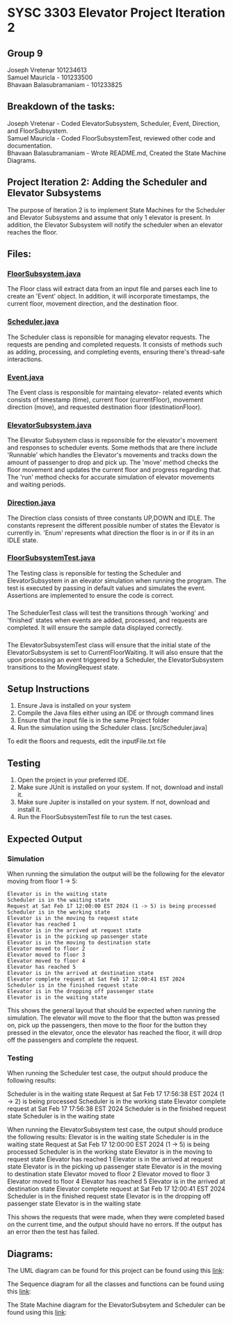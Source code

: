 # SYSC 3303 Elevator Project Iteration 2
## Group 9
Joseph Vretenar 101234613<br>
Samuel Mauricla - 101233500<br>
Bhavaan Balasubramaniam - 101233825

## Breakdown of the tasks:

Joseph Vretenar - Coded ElevatorSubsystem, Scheduler, Event, Direction, and FloorSubsystem.<br>
Samuel Mauricla - Coded FloorSubsystemTest, reviewed other code and documentation.<br>
Bhavaan Balasubramaniam - Wrote README.md, Created the State Machine Diagrams.<br>

## Project Iteration 2: Adding the Scheduler and Elevator Subsystems
The purpose of Iteration 2 is to implement State Machines for the Scheduler and Elevator Subsystems and assume that only 1 elevator is present. In addition, the Elevator Subsystem will notify the scheduler when an elevator reaches the floor.

## Files:
### [FloorSubsystem.java](src/FloorSubsystem.java)
The Floor class will extract data from an input file and parses each line to create an 'Event' object.
In addition, it will incorporate timestamps, the current floor, movement direction, and the destination floor. 

### [Scheduler.java](src/Scheduler.java)
The Scheduler class is reponsible for managing elevator requests. 
The requests are pending and completed requests. 
It consists of methods such as adding, processing, and completing events, ensuring there's thread-safe interactions.

### [Event.java](src/Event.java)
The Event class is responsible for maintaing elevator- related events which consists of timestamp (time), current floor (currentFloor), movement direction (move), and requested destination floor (destinationFloor).

### [ElevatorSubsystem.java](src/ElevatorSubsystem.java)
The Elevator Subsystem class is repsonsible for the elevator's movement and responses to scheduler events. 
Some methods that are there include 'Runnable' which handles the Elevator's movements and tracks down the amount of passenger to drop and pick up. The 'move' method checks the floor movement and updates the current floor and progress regarding that. 
The 'run' method checks for accurate simulation of elevator movements and waiting periods.

### [Direction.java](src/Direction.java)
The Direction class consists of three constants UP,DOWN and IDLE.
The constants represent the different possible number of states the Elevator is currently in.
'Enum' represents what direction the floor is in or if its in an IDLE state.

### [FloorSubsystemTest.java](src/FloorSubsystemTest.java)
The Testing class is reponsible for testing the Scheduler and ElevatorSubsystem in an elevator simulation when running the program.
The test is executed by passing in default values and simulates the event.
Assertions are implemented to ensure the code is correct. 

### 
The SchedulerTest class will test the transitions through 'working' and 'finished' states when events are added, processed, and requests are completed.
It will ensure the sample data displayed correctly.

### 
The ElevatorSubsystemTest class will ensure that the initial state of the ElevatorSubsystem is set to CurrentFloorWaiting.
It will also ensure that the upon processing an event triggered by a Scheduler, the ElevatorSubsystem transitions to the MovingRequest state.

## Setup Instructions
1. Ensure Java is installed on your system
2. Compile the Java files either using an IDE or through command lines
3. Ensure that the input file is in the same Project folder
4. Run the simulation using the Scheduler class. [src/Scheduler.java]

To edit the floors and requests, edit the inputFile.txt file

## Testing
1. Open the project in your preferred IDE.
2. Make sure JUnit is installed on your system. If not, download and install it.
3. Make sure Jupiter is installed on your system. If not, download and install it.
4. Run the FloorSubsystemTest file to run the test cases.

## Expected Output
### Simulation
When running the simulation the output will be the following for the elevator moving from floor 1 -> 5:
```
Elevator is in the waiting state
Scheduler is in the waiting state
Request at Sat Feb 17 12:00:00 EST 2024 (1 -> 5) is being processed
Scheduler is in the working state
Elevator is in the moving to request state
Elevator has reached 1
Elevator is in the arrived at request state
Elevator is in the picking up passenger state
Elevator is in the moving to destination state
Elevator moved to floor 2
Elevator moved to floor 3
Elevator moved to floor 4
Elevator has reached 5
Elevator is in the arrived at destination state
Elevator complete request at Sat Feb 17 12:00:41 EST 2024
Scheduler is in the finished request state
Elevator is in the dropping off passenger state
Elevator is in the waiting state
```
This shows the general layout that should be expected when running the simulation. The elevator will move to the floor that the button was pressed on, pick up the passengers, then move to the floor for the button they pressed in the elevator, once the elevator has reached the floor, it will drop off the passengers and complete the request.

### Testing
When running the Scheduler test case, the output should produce the following results:

Scheduler is in the waiting state
Request at Sat Feb 17 17:56:38 EST 2024 (1 -> 2) is being processed
Scheduler is in the working state
Elevator complete request at Sat Feb 17 17:56:38 EST 2024
Scheduler is in the finished request state
Scheduler is in the waiting state

When running the ElevatorSubsystem test case, the output should produce the following results:
Elevator is in the waiting state
Scheduler is in the waiting state
Request at Sat Feb 17 12:00:00 EST 2024 (1 -> 5) is being processed
Scheduler is in the working state
Elevator is in the moving to request state
Elevator has reached 1
Elevator is in the arrived at request state
Elevator is in the picking up passenger state
Elevator is in the moving to destination state
Elevator moved to floor 2
Elevator moved to floor 3
Elevator moved to floor 4
Elevator has reached 5
Elevator is in the arrived at destination state
Elevator complete request at Sat Feb 17 12:00:41 EST 2024
Scheduler is in the finished request state
Elevator is in the dropping off passenger state
Elevator is in the waiting state

This shows the requests that were made, when they were completed based on the current time, and the output should have no errors. If the output has an error then the test has failed.

## Diagrams:

The UML diagram can be found for this project can be found using this [link](Interation1ClassDiagram.png): 

The Sequence diagram for all the classes and functions can be found using this [link](SequenceDiagrams):

The State Machine diagram for the ElevatorSubsytem and Scheduler can be found using this [link](StateMachineDiagrams):







